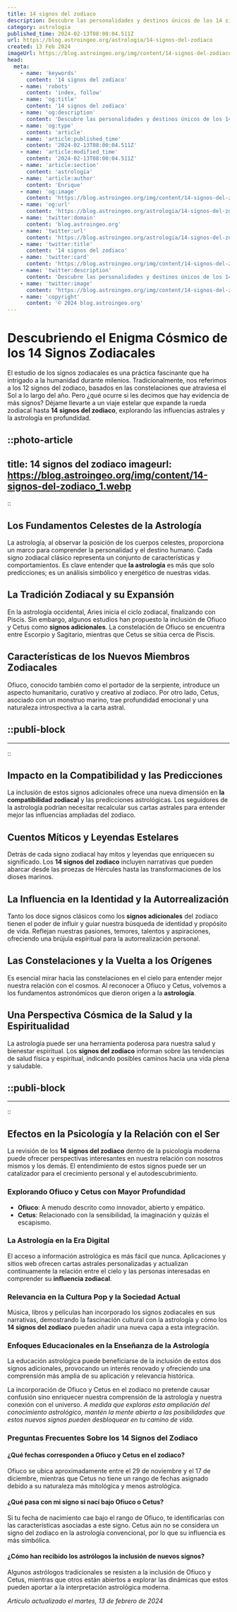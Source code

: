 ```yaml
---
title: 14 signos del zodiaco
description: Descubre las personalidades y destinos únicos de los 14 signos del zodiaco. Explora, comprende y conecta con tu esencia celestial.
category: astrologia
published_time: 2024-02-13T08:00:04.511Z
url: https://blog.astroingeo.org/astrologia/14-signos-del-zodiaco
created: 13 Feb 2024
imageUrl: https://blog.astroingeo.org/img/content/14-signos-del-zodiaco_1.webp
head:
  meta:
    - name: 'keywords'
      content: '14 signos del zodiaco'
    - name: 'robots'
      content: 'index, follow'
    - name: 'og:title'
      content: '14 signos del zodiaco'
    - name: 'og:description'
      content: 'Descubre las personalidades y destinos únicos de los 14 signos del zodiaco. Explora, comprende y conecta con tu esencia celestial.'
    - name: 'og:type'
      content: 'article'
    - name: 'article:published_time'
      content: '2024-02-13T08:00:04.511Z'
    - name: 'article:modified_time'
      content: '2024-02-13T08:00:04.511Z'
    - name: 'article:section'
      content: 'astrologia'
    - name: 'article:author'
      content: 'Enrique'
    - name: 'og:image'
      content: 'https://blog.astroingeo.org/img/content/14-signos-del-zodiaco_1.webp'
    - name: 'og:url'
      content: 'https://blog.astroingeo.org/astrologia/14-signos-del-zodiaco'
    - name: 'twitter:domain'
      content: 'blog.astroingeo.org'
    - name: 'twitter:url'
      content: 'https://blog.astroingeo.org/astrologia/14-signos-del-zodiaco'
    - name: 'twitter:title'
      content: '14 signos del zodiaco'
    - name: 'twitter:card'
      content: 'https://blog.astroingeo.org/img/content/14-signos-del-zodiaco_1.webp'
    - name: 'twitter:description'
      content: 'Descubre las personalidades y destinos únicos de los 14 signos del zodiaco. Explora, comprende y conecta con tu esencia celestial.'
    - name: 'twitter:image'
      content: 'https://blog.astroingeo.org/img/content/14-signos-del-zodiaco_1.webp'
    - name: 'copyright'
      content: '© 2024 blog.astroingeo.org'
---
```

# Descubriendo el Enigma Cósmico de los 14 Signos Zodiacales

El estudio de los signos zodiacales es una práctica fascinante que ha intrigado a la humanidad durante milenios. Tradicionalmente, nos referimos a los 12 signos del zodiaco, basados en las constelaciones que atraviesa el Sol a lo largo del año. Pero ¿qué ocurre si les decimos que hay evidencia de más signos? Déjame llevarte a un viaje estelar que expande la rueda zodiacal hasta **14 signos del zodiaco**, explorando las influencias astrales y la astrología en profundidad.


::photo-article
---
title: 14 signos del zodiaco
imageurl: https://blog.astroingeo.org/img/content/14-signos-del-zodiaco_1.webp
---
::


## Los Fundamentos Celestes de la Astrología
La astrología, al observar la posición de los cuerpos celestes, proporciona un marco para comprender la personalidad y el destino humano. Cada signo zodiacal clásico representa un conjunto de características y comportamientos. Es clave entender que **la astrología** es más que solo predicciones; es un análisis simbólico y energético de nuestras vidas.

## La Tradición Zodiacal y su Expansión
En la astrología occidental, Aries inicia el ciclo zodiacal, finalizando con Piscis. Sin embargo, algunos estudios han propuesto la inclusión de Ofiuco y Cetus como **signos adicionales**. La constelación de Ofiuco se encuentra entre Escorpio y Sagitario, mientras que Cetus se sitúa cerca de Piscis.

## Características de los Nuevos Miembros Zodiacales
Ofiuco, conocido también como el portador de la serpiente, introduce un aspecto humanitario, curativo y creativo al zodiaco. Por otro lado, Cetus, asociado con un monstruo marino, trae profundidad emocional y una naturaleza introspectiva a la carta astral.


  ::publi-block
  ---
  ---
  ::
  
  
## Impacto en la Compatibilidad y las Predicciones
La inclusión de estos signos adicionales ofrece una nueva dimensión en **la compatibilidad zodiacal** y las predicciones astrológicas. Los seguidores de la astrología podrían necesitar recalcular sus cartas astrales para entender mejor las influencias ampliadas del zodiaco.

## Cuentos Míticos y Leyendas Estelares
Detrás de cada signo zodiacal hay mitos y leyendas que enriquecen su significado. Los **14 signos del zodiaco** incluyen narrativas que pueden abarcar desde las proezas de Hércules hasta las transformaciones de los dioses marinos.

## La Influencia en la Identidad y la Autorrealización
Tanto los doce signos clásicos como los **signos adicionales** del zodiaco tienen el poder de influir y guiar nuestra búsqueda de identidad y propósito de vida. Reflejan nuestras pasiones, temores, talentos y aspiraciones, ofreciendo una brújula espiritual para la autorrealización personal.

## Las Constelaciones y la Vuelta a los Orígenes
Es esencial mirar hacia las constelaciones en el cielo para entender mejor nuestra relación con el cosmos. Al reconocer a Ofiuco y Cetus, volvemos a los fundamentos astronómicos que dieron origen a la **astrología**.

## Una Perspectiva Cósmica de la Salud y la Espiritualidad
La astrología puede ser una herramienta poderosa para nuestra salud y bienestar espiritual. Los **signos del zodiaco** informan sobre las tendencias de salud física y espiritual, indicando posibles caminos hacia una vida plena y saludable.


  ::publi-block
  ---
  ---
  ::
  
  
## Efectos en la Psicología y la Relación con el Ser
La revisión de los **14 signos del zodiaco** dentro de la psicología moderna puede ofrecer perspectivas interesantes en nuestra relación con nosotros mismos y los demás. El entendimiento de estos signos puede ser un catalizador para el crecimiento personal y el autodescubrimiento.

### Explorando Ofiuco y Cetus con Mayor Profundidad
- **Ofiuco**: A menudo descrito como innovador, abierto y empático.
- **Cetus**: Relacionado con la sensibilidad, la imaginación y quizás el escapismo.

### La Astrología en la Era Digital
El acceso a información astrológica es más fácil que nunca. Aplicaciones y sitios web ofrecen cartas astrales personalizadas y actualizan continuamente la relación entre el cielo y las personas interesadas en comprender su **influencia zodiacal**.

### Relevancia en la Cultura Pop y la Sociedad Actual
Música, libros y películas han incorporado los signos zodiacales en sus narrativas, demostrando la fascinación cultural con la astrología y cómo los **14 signos del zodiaco** pueden añadir una nueva capa a esta integración.

### Enfoques Educacionales en la Enseñanza de la Astrología
La educación astrológica puede beneficiarse de la inclusión de estos dos signos adicionales, provocando un interés renovado y ofreciendo una comprensión más amplia de su aplicación y relevancia histórica.

La incorporación de Ofiuco y Cetus en el zodiaco no pretende causar confusión sino enriquecer nuestra comprensión de la astrología y nuestra conexión con el universo. *A medida que exploras esta ampliación del conocimiento astrológico, mantén la mente abierta a las posibilidades que estos nuevos signos pueden desbloquear en tu camino de vida.*

### Preguntas Frecuentes Sobre los 14 Signos del Zodiaco
#### ¿Qué fechas corresponden a Ofiuco y Cetus en el zodiaco?
Ofiuco se ubica aproximadamente entre el 29 de noviembre y el 17 de diciembre, mientras que Cetus no tiene un rango de fechas asignado debido a su naturaleza más mitológica y menos astrológica.

#### ¿Qué pasa con mi signo si nací bajo Ofiuco o Cetus?
Si tu fecha de nacimiento cae bajo el rango de Ofiuco, te identificarías con las características asociadas a este signo. Cetus aún no se considera un signo del zodiaco en la astrología convencional, por lo que su influencia es más simbólica.

#### ¿Cómo han recibido los astrólogos la inclusión de nuevos signos?
Algunos astrólogos tradicionales se resisten a la inclusión de Ofiuco y Cetus, mientras que otros están abiertos a explorar las dinámicas que estos pueden aportar a la interpretación astrológica moderna.

_Artículo actualizado el martes, 13 de febrero de 2024_